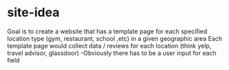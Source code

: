 # site-idea
Goal is to create a website that has a template page for each specified location type (gym, restaurant, school ,etc) in a given geographic area
Each template page would collect data / reviews for each location (think yelp, travel advisor, glassdoor)
  -Obviously there has to be a user input for each field
